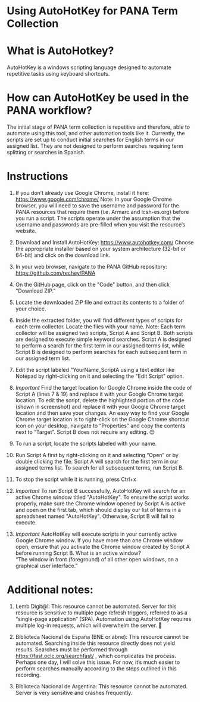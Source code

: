 # Using AutoHotKey for PANA Term Collection

# What is AutoHotkey? 

AutoHotKey is a windows scripting language designed to automate repetitive tasks using keyboard shortcuts. 

# How can AutoHotKey be used in the PANA workflow? 

The initial stage of PANA term collection is repetitive and therefore, able to automate using this tool, and other automation tools like it. Currently, the scripts are set up to conduct initial searches for English terms in our assigned list. They are not designed to perform searches requiring term splitting or searches in Spanish.  

 

# Instructions 

1. If you don’t already use Google Chrome, install it here: https://www.google.com/chrome/
            Note: In your Google Chrome browser, you will need to save the username and password for the PANA resources that require them (i.e. Armarc and lcsh-es.org) before you run a script. The scripts operate under the assumption that the username and passwords are pre-filled when you visit the resource’s website. 

3. Download and Install AutoHotKey: https://www.autohotkey.com/ 
            Choose the appropriate installer based on your system architecture (32-bit or 64-bit) and click on the download link. 

3. In your web browser, navigate to the PANA GitHub repository: https://github.com/rechey/PANA 

4. On the GitHub page, click on the "Code" button, and then click "Download ZIP." 

5. Locate the downloaded ZIP file and extract its contents to a folder of your choice. 

6. Inside the extracted folder, you will find different types of scripts for each term collector. Locate the files with your name. 
          Note: Each term collector will be assigned two scripts, Script A and Script B. Both scripts are designed to execute simple keyword searches. Script A is designed to perform a search for the first term in our assigned terms list, while Script B is designed to perform searches for each subsequent term in our assigned term list. 

7. Edit the script labeled "YourName_ScriptA using a text editor like Notepad by right-clicking on it and selecting the "Edit Script" option. 

8. *Important* Find the target location for Google Chrome inside the code of Script A (lines 7 & 19) and replace it with your Google Chrome target location. To edit the script, delete the highlighted portion of the code (shown in screenshot) and replace it with your Google Chrome target location and then save your changes. 
            An easy way to find your Google Chrome target location is to right-click on the Google Chrome shortcut icon on your desktop, navigate to “Properties” and copy the contents next to “Target”. 
            Script B does not require any editing. 😊  

9. To run a script, locate the scripts labeled with your name.  

10. Run Script A first by right-clicking on it and selecting “Open” or by double clicking the file. Script A will search for the first term in our assigned terms list. To search for all subsequent terms, run Script B. 

11. To stop the script while it is running, press Ctrl+x 

12. *Important* To run Script B successfully, AutoHotKey will search for an active Chrome window titled "AutoHotKey". To ensure the script works properly, make sure the Chrome window opened by Script A is active and open on the first tab, which should display our list of terms in a spreadsheet named "AutoHotKey". Otherwise, Script B will fail to execute. 

13. *Important* AutoHotKey will execute scripts in your currently active Google Chrome window. If you have more than one Chrome window open, ensure that you activate the Chrome window created by Script A before running Script B. 
            What is an active window?  
            “The window in front (foreground) of all other open windows, on a graphical user interface.” 


# Additional notes: 

1. Lemb Digit@l: This resource cannot be automated. Server for this resource is sensitive to multiple page refresh triggers, referred to as a “single-page application” (SPA). Automation using AutoHotKey requires multiple log-in requests, which will overwhelm the server. 🙁  

2. Biblioteca Nacional de España (BNE or abne): This resource cannot be automated. Searching inside this resource directly does not yield results. Searches must be performed through https://fast.oclc.org/searchfast/ , which complicates the process. Perhaps one day, I will solve this issue. For now, it’s much easier to perform searches manually according to the steps outlined in this recording. 

3. Biblioteca Nacional de Argentina: This resource cannot be automated. Server is very sensitive and crashes frequently. 

 
